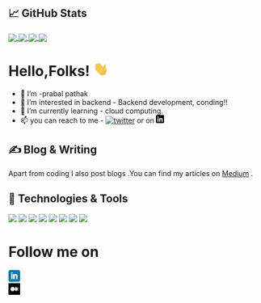 <!--- <a href='https://prabal-pathak.medium.com'>
<img align='center' src='icons\prabal5.jpg' />
</a> --->
<!-- <p align="left"> <img src="https://komarev.com/ghpvc/?username=prabal01pathak&label=Profile%20views&color=0e75b6&style=flat" alt="codewithpom" /> </p> -->

## &#x1f4c8; GitHub Stats

<!-- <a href="https://github.com/prabal01pathak/prabal01pathak">
    <img align="center" src="https://github-readme-stats.vercel.app/api/top-langs/?username=prabal01pathak&theme=radical&langs_count=3"/>
</a> -->

<!-- <a href="https://github.com/prabal01pathak/prabal01pathak">
    <img align="center" src="https://github-readme-stats.vercel.app/api/?username=prabal01pathak&theme=radical&line_height=27"/>
</a>
 -->
<a href="https://github.com/prabal01pathak/Blue-Education-Web">
    <img align="center" src="https://github-readme-stats.vercel.app/api/pin/?username=prabal01pathak&theme=radical&repo=Blue-Education-Web"/>
</a>

<a href="https://github.com/prabal01pathak/mineWeb">
    <img align="center" src="https://github-readme-stats.vercel.app/api/pin/?username=prabal01pathak&theme=radical&repo=mineWeb"/>
</a>
<a href="https://github.com/prabal01pathak/Zipper">
    <img align="center" src="https://github-readme-stats.vercel.app/api/pin/?username=prabal01pathak&theme=radical&repo=Zipper"/>
</a>


<a href="https://github.com/prabal01pathak/NewsFeed-Project">
    <img align="center" src="https://github-readme-stats.vercel.app/api/pin/?username=prabal01pathak&theme=radical&repo=NewsFeed-Project"/>
</a>

# Hello,Folks! <img src="icons/wave.gif" width="30px">


- 👋 I’m -prabal pathak
- 👀 I’m interested in backend - Backend development, conding!!
- 🌱 I’m currently learning -  cloud computing.
- 📫 you can reach to me  -  [![twitter][1.2]][1] or on  [![linkedin](icons/linkedin-3-16.png)](https://linkedin.com/in/prabal-pathak-9a27451b6) 


[1.2]: http://i.imgur.com/wWzX9uB.png
[1]: https://twitter.com/PrabalP56179978
## ✍ Blog & Writing
Apart from coding I also post blogs .You can find my articles on <a href='https://prabal-pathak.medium.com'>Medium</a> .
## 🔧 Technologies & Tools


![](https://img.shields.io/badge/OS-Linux-informational?style=flat&logo=linux&logoColor=white&color=2bbc8a)
![](https://img.shields.io/badge/OS-Windows-informational?style=flat&logo=windows&logoColor=white&color=2bbc8a)
![](https://img.shields.io/badge/Code-Python-informational?style=flat&logo=python&logoColor=white&color=2bbc8a)
![](https://img.shields.io/badge/Code-C-informational?style=flat&logo=C&logoColor=white&color=2bbc8a)
![](https://img.shields.io/badge/Editor-Vim-informational?style=flat&logo=vim&logoColor=white&color=2bbc8a)
![](https://img.shields.io/badge/Editor-VScode-informational?style=flat&logo=Visual-studio-code&logoColor=white&color=2bbc8a)
![](https://img.shields.io/badge/Shell-Powershell-informational?style=flat&logo=powershell&logoColor=white&color=2bbc8a)
![](https://img.shields.io/badge/Shell-Ubuntu-informational?style=flat&logo=ubuntu&logoColor=white&color=2bbc8a)


# Follow me on
<p>
<a href="https://linkedin.com/in/prabal-pathak-9a27451b6"><img height="23" src="icons/linkedin.png"></a><br>
<a href="https://prabal-pathak.medium.com"><img align="center" src="icons\medium.png" height=23   /></a><br>
</p>
